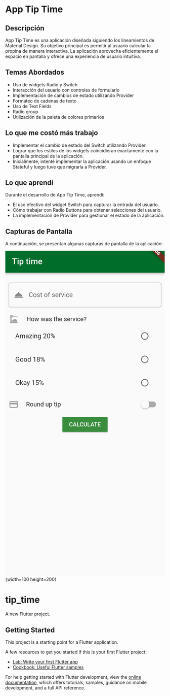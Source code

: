 # App Tip Time

## Descripción

App Tip Time es una aplicación diseñada siguiendo los lineamientos de Material Design. Su objetivo principal es permitir al usuario calcular la propina de manera interactiva. La aplicación aprovecha eficientemente el espacio en pantalla y ofrece una experiencia de usuario intuitiva.

## Temas Abordados

- Uso de widgets Radio y Switch
- Interacción del usuario con controles de formulario
- Implementación de cambios de estado utilizando Provider
- Formateo de cadenas de texto
- Uso de Text Fields
- Radio group
- Utilización de la paleta de colores primarios

## Lo que me costó más trabajo

- Implementar el cambio de estado del Switch utilizando Provider.
- Lograr que los estilos de los widgets coincidieran exactamente con la pantalla principal de la aplicación.
- Inicialmente, intenté implementar la aplicación usando un enfoque Stateful y luego tuve que migrarla a Provider.

## Lo que aprendí

Durante el desarrollo de App Tip Time, aprendí:

- El uso efectivo del widget Switch para capturar la entrada del usuario.
- Cómo trabajar con Radio Buttons para obtener selecciones del usuario.
- La implementación de Provider para gestionar el estado de la aplicación.

## Capturas de Pantalla

A continuación, se presentan algunas capturas de pantalla de la aplicación:

![Captura pantalla home_page](home_page.jpg){width=100 height=200}

# tip_time

A new Flutter project.

## Getting Started

This project is a starting point for a Flutter application.

A few resources to get you started if this is your first Flutter project:

- [Lab: Write your first Flutter app](https://docs.flutter.dev/get-started/codelab)
- [Cookbook: Useful Flutter samples](https://docs.flutter.dev/cookbook)

For help getting started with Flutter development, view the
[online documentation](https://docs.flutter.dev/), which offers tutorials,
samples, guidance on mobile development, and a full API reference.
